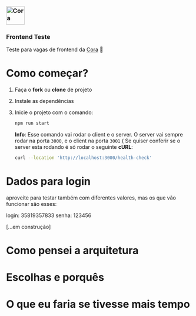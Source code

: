 ### <img src="https://github.com/corabank/frontend-case/blob/16051123b026faaba02e6d0959fe471a6a6dac2a/src/assets/logo.svg" alt="Cora" title="Cora" width="50" />
### Frontend Teste
Teste para vagas de frontend da [Cora](https://www.cora.com.br) :heartbeat:
<br />


# Como começar?

1. Faça o **fork** ou **clone** de projeto

2. Instale as dependências

3. Inicie o projeto com o comando:

    ```bash
    npm run start
    ```

    **Info**: Esse comando vai rodar o client e o server. O server vai sempre rodar na porta `3000`, e o client na porta `3001` (
    Se quiser conferir se o server esta rodando é só rodar o seguinte **cURL**:

    ```bash
    curl --location 'http://localhost:3000/health-check'
    ```


# Dados para login 

aproveite para testar também com diferentes valores, mas os que vão funcionar são esses:

login: 35819357833
senha: 123456


[...em construção]

# Como pensei a arquitetura

# Escolhas e porquês

# O que eu faria se tivesse mais tempo


